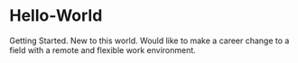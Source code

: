 # Hello-World
Getting Started.
New to this world.
Would like to make a career change to a field with a remote and flexible work environment.
